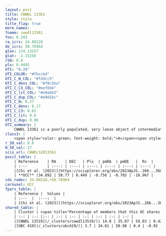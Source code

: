 ```yaml
---
layout: post
title: CWWDL 13361
style: style
title_flag: true
more_names: 
fname: cwwdl13361
fov: 0.293
ra_icrs: 34.89228
de_icrs: 58.76964
glon: 134.13157
glat: -2.15256
r50: 8.8
plx: 0.4493
UTI: "0.20"
UTI_COLOR: "#fbccbd"
UTI_C_N_COL: "#fddcc5"
UTI_C_dens_COL: "#f8c5ba"
UTI_C_C3_COL: "#eef8d4"
UTI_C_lit_COL: "#e0a6b3"
UTI_C_dup_COL: "#a9d1bc"
UTI_C_N: 0.27
UTI_C_dens: 0.17
UTI_C_C3: 0.62
UTI_C_lit: 0.0
UTI_C_dup: 0.96
UTI_summary: |
    CWWDL 13361 is a poorly populated, very loose object of intermediate C3 quality. It was recently reported in the literature.This is a unique object, which shares a very small percentage of members with at least one previously reported entry, and a small percentage with at least one entry reported in the same catalogue.
class3: |
    <span style="color: green; font-weight: bold;">A</span><span style="color: red; font-weight: bold;">C</span>
r_50_val: 8.8
N_50_val: 27
scix_url: CWWDL%2013361
posit_table: |
    | Reference    | RA    | DEC   | Plx  | pmRA  | pmDE   |  Rv  |
    | :---         | :---: | :---: | :---: | :---: | :---: | :---: |
    |[Chi et al. (2023)](https://scixplorer.org/abs/2023ApJS..266...36C) | 34.878 | 58.77 | 0.461 | -0.698 | -0.694 | -30.602 |
    | **UCC** |34.892 | 58.77 | 0.449 | -0.756 | -0.703 | -18.967 | 
cds_radec: 34.89228,+58.76964
carousel: UCC
fpars_table: |
    | Reference |  Values |
    | :---  |  :---:  |
    | [Chi et al. (2023)](https://scixplorer.org/abs/2023ApJS..266...36C) | `logAge=5.78, Z=0.44` |
shared_table: |
    | Cluster | <span title="Percentage of members that this OC shares with the ones listed">%</span>   | RA   | DEC   | Plx   | pmRA  | pmDE  | Rv | UTI |
    | :-: | :-: |:-: | :-: | :-: | :-: | :-: | :-: | :-: |
    |[CWWDL 13519](/_clusters/cwwdl13519/)| 14.8 | 35.07 | 59.03 | 0.42 | -0.76 | -0.69 | -- |0.14 |
    |[UBC 419](/_clusters/ubc419/)| 3.7 | 34.61 | 58.98 | 0.4 | -0.92 | -0.66 | -- |0.37 |
---
```

